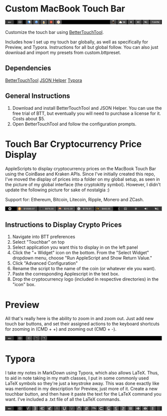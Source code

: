 # Custom MacBook Touch Bar

![Global Interface](img/global.png)

Customize the touch bar using [BetterTouchTool](https://www.boastr.net).

Includes how I set up my touch bar globally, as well as specifically for Preview, and Typora. Instructions for all but global follow. You can also just download and import my presets from custom.bttpreset.

## Dependencies

[BetterTouchTool](https://www.boastr.net)
[JSON Helper](http://www.mousedown.net/mouseware/JSONHelper.html)
[Typora](https://typora.io)

## General Instructions
1. Download and install BetterTouchTool and JSON Helper. You can use the free trial of BTT, but eventually you will need to purchase a license for it. Costs about $5. 
2. Open BetterTouchTool and follow the configuration prompts.

# Touch Bar Cryptocurrency Price Display

AppleScripts to display cryptocurrency prices on the MacBook Touch Bar using the CoinBase and Kraken APIs. Since I've initially created this repo, I've moved the display of prices into a folder on my global setup, as seen in the picture of my global interface (the cryptokitty symbol). However, I didn't update the following picture for sake of nostalgia :)

Support for: Ethereum, Bitcoin, Litecoin, Ripple, Monero and ZCash.

![Interface Preview](img/preview.png)

## Instructions to Display Crypto Prices
1. Navigate into BTT preferences
2. Select "Touchbar" on top
3. Select application you want this to display in on the left panel
4. Click the "+ Widget" icon on the bottom. From the "Select Widget" dropdown menu, choose "Run AppleScript and Show Return Value."
5. Click "Advanced Configuration"
6. Rename the script to the name of the coin (or whatever ele you want).
7. Paste the corresponding Applescript in the text box.
8. Drop the cryptocurrency logo (included in respective directories) in the "icon" box.

# Preview

All that's really here is the ability to zoom in and zoom out. Just add new touch bar buttons, and set their assigned actions to the keyboard shortcuts for zooming in (CMD + +) and zooming out (CMD + -).

![Preview Interface](img/prev_pic.png)

# Typora

I take my notes in MarkDown using Typora, which also allows LaTeX. Thus, to aid in note taking in my math classes, I put in some commonly used LaTeX symbols so they're just a keystroke away. This was done exactly like was mentioned in my description for Preview, just more of it. Create a new touchbar button, and then have it paste the text for the LaTeX command you want. I've included a .txt file of all the LaTeX commands.

![Typora Interface](img/typora_pic.png)
